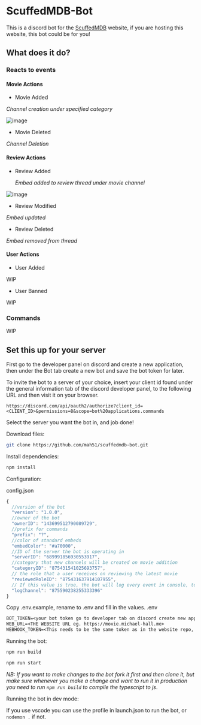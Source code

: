 # ScuffedMDB-Bot

This is a discord bot for the [ScuffedMDB](https://www.github.com/mah51/scuffedmdb) website, if you are hosting this website, this bot could be for you!

## What does it do?

### Reacts to events

#### Movie Actions

- Movie Added

_Channel creation under specified category_

![image](https://user-images.githubusercontent.com/47287285/129364735-b6ad1d16-2ac3-4e75-a186-d88961ff6be1.png)

- Movie Deleted

_Channel Deletion_

#### Review Actions

- Review Added

  _Embed added to review thread under movie channel_

![image](https://user-images.githubusercontent.com/47287285/129364908-e340ad9c-fa78-48b2-ad73-249bb0132320.png)

- Review Modified

_Embed updated_

- Review Deleted

_Embed removed from thread_

#### User Actions

- User Added

WIP

- User Banned

WIP

### Commands

WIP

## Set this up for your server

First go to the developer panel on discord and create a new application, then under the Bot tab create a new bot and save the bot token for later.

To invite the bot to a server of your choice, insert your client id found under the general information tab of the discord developer panel, to the following URL and then visit it on your browser.

`https://discord.com/api/oauth2/authorize?client_id=<CLIENT_ID>&permissions=8&scope=bot%20applications.commands`

Select the server you want the bot in, and job done!

Download files:

```bash
git clone https://github.com/mah51/scuffedmdb-bot.git
```

Install dependencies:

```bash
npm install
```

Configuration:

config.json

```js
{
  //version of the bot
  "version": "1.0.0",
  //owner of the bot
  "ownerID": "143699512790089729",
  //prefix for commands
  "prefix": "?",
  //color of standard embeds
  "embedColor": "#a70000",
  //ID of the server the bot is operating in
  "serverID": "689991856930553917",
  //category that new channels will be created on movie addition
  "categoryID": "875431541025693757",
  // the role that a user receives on reviewing the latest movie
  "reviewedRoleID": "875431637914107955",
  // If this value is true, the bot will log every event in console, to a certain channel.
  "logChannel": "875590238255333396"
}
```

Copy .env.example, rename to .env and fill in the values.
.env

```txt
BOT_TOKEN=<your bot token go to developer tab on discord create new application -> bot create bot -> copy bot token>
WEB_URL=<THE WEBSITE URL eg. https://movie.michael-hall.me>
WEBHOOK_TOKEN=<This needs to be the same token as in the website repo, and acts as a password so make it secure!>

```

Running the bot:

```bash
npm run build
```

```bash
npm run start
```

_NB: If you want to make changes to the bot fork it first and then clone it, but make sure whenever you make a change and want to run it in production you need to run `npm run build` to compile the typescript to js_.

Running the bot in dev mode:

If you use vscode you can use the profile in launch.json to run the bot, or `nodemon .` if not.
